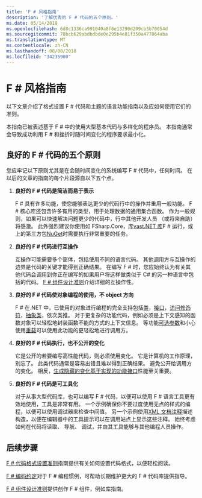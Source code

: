 ```yaml
---
title: 'F # 风格指南'
description: '了解优秀的 F # 代码的五个原则。'
ms.date: 05/14/2018
ms.openlocfilehash: 6d8c1336ca991040a8f6e13290d209cb3b70054d
ms.sourcegitcommit: 78bcb629abdbdbde0e295b4e81f350a477864aba
ms.translationtype: MT
ms.contentlocale: zh-CN
ms.lasthandoff: 08/08/2018
ms.locfileid: "34235900"
---
```

# <a name="f-style-guide"></a>F # 风格指南

以下文章介绍了格式设置 F # 代码和主题的语言功能指南以及应如何使用它们的准则。

本指南已被表述基于 F # 中的使用大型基本代码与多样化的程序员。 本指南通常会导致成功利用 F # 和挫折时随时间变化的程序要求最小化。

## <a name="five-principles-of-good-f-code"></a>良好的 F # 代码的五个原则

您应牢记以下原则尤其是在会随时间变化的系统编写 F # 代码中，任何时间。 在以后的文章的指南的每个片段源自以下五个点。

1. **良好的 F # 代码是简洁而易于表示**

    F # 具有许多功能，使您能够表达更少的代码行中的操作并重用一般功能。 F # 核心库还包含许多有用的类型，用于处理数据的通用集合函数。 作为一般规则，如果可以快速解决问题更少的代码中，行中其他开发人员 （或将来自助） 将感激。 此外强烈建议你使用如 FSharp.Core，库[vast.NET 库](https://docs.microsoft.com/dotnet/api/)F # 运行，或上的第三方包[NuGet](https://www.nuget.org/)时需要执行非常重要的任务。

2. **良好的 F # 代码进行互操作**

    互操作可能需要多个窗体，包括使用不同的语言代码。 其他调用方与互操作的边界是代码的关键才能得到正确结果。 在编写 F # 时，您应始终认为有关其他代码会调用到你正在编写的如果用户将这样做类似于 C# 的另一种语言中包括的代码。 [F # 组件设计准则](component-design-guidelines.md)介绍详细的互操作性。

3. **良好的 F # 代码使对象编程的使用，不 object 方向**

    F # 在.NET 中，已使用的对象进行编程的完全支持包括[类](../language-reference/classes.md)，[接口](../language-reference/interfaces.md)，[访问修饰符](../language-reference/access-control.md)，[抽象类](../language-reference/abstract-classes.md)，依次类推。 对于更复杂的功能代码，例如必须是上下文感知的函数对象可以轻松地封装函数不能的方式的上下文信息。 等功能[可选参数](../language-reference/members/methods.md#optional-arguments)和小心使用[重载](../language-reference/members/methods.md#overloaded-methods)可以使用此功能的更轻松地进行调用方。

4. **良好的 F # 代码执行，也不公开的变化**

    它是公开的若要编写高性能代码，则必须使用变化。 它是计算机的工作原理，别忘了。 此类代码通常是容易出错且难以得到正确结果。 避免公开给调用方的变化。 相反，[生成隐藏的变化基于实现的功能接口](conventions.md#performance)性能至关重要。

5. **良好的 F # 代码是可工具化**

    对于从事大型代码库，也可以编写 F # 代码，以便可以使用 F # 语言工具更有效地使用，工具是非常有用。 一个示例确保你不要过度使用无点的样式的编程，以便可以使用调试器来检查中间值。 另一个示例使用[XML 文档注释](../language-reference/xml-documentation.md)描述构造，以便在编辑器中的工具提示可以在调用站点上显示这些注释。 始终考虑如何在代码将读取、 导航、 调试，并由其工具能够与其他编程人员操作。

## <a name="next-steps"></a>后续步骤

[F # 代码格式设置准则](formatting.md)指南提供有关如何设置代码格式，以便轻松阅读。

[F # 编码约定](conventions.md)对于 F # 编程惯例，可帮助长期维护更大的 F # 代码库提供指导。

[F # 组件设计准则](component-design-guidelines.md)提供创作 F # 组件，例如库指南。

